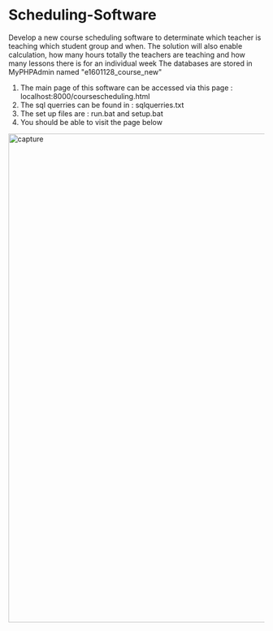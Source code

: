 # Scheduling-Software 
Develop a new course scheduling software to determinate which teacher is teaching which student group and when. 
The solution will also enable calculation, how many hours totally the teachers are teaching and how many lessons there is for an individual week
The databases are stored in MyPHPAdmin named "e1601128_course_new"
1. The main page of this software can be accessed via this page : localhost:8000/coursescheduling.html
2. The sql querries can be found in : sqlquerries.txt
3. The set up files are : run.bat and setup.bat
4. You should be able to visit the page below <br>

<img width="963" alt="capture" src="https://user-images.githubusercontent.com/26543302/37739497-eede80d8-2d62-11e8-81c9-cbcea7596c9a.PNG">

